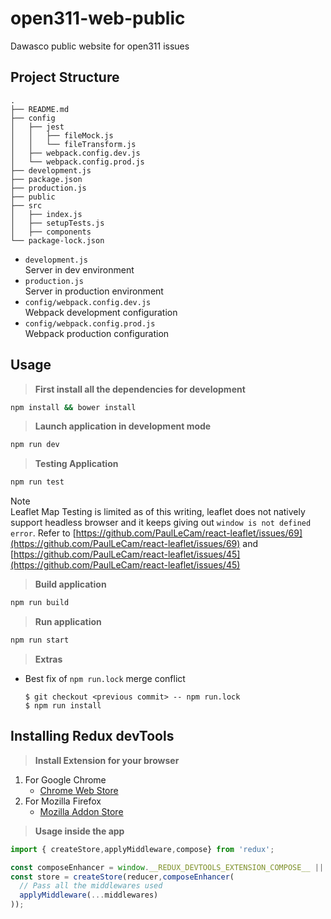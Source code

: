 # open311-web-public
Dawasco public website for open311 issues

## Project Structure
```
.
├── README.md
├── config
│   ├── jest
│   │   ├── fileMock.js
│   │   └── fileTransform.js
│   ├── webpack.config.dev.js
│   └── webpack.config.prod.js
├── development.js
├── package.json
├── production.js
├── public
├── src
│   ├── index.js
│   ├── setupTests.js
│   ├── components
└── package-lock.json
```

- `development.js`  
Server in dev environment  
- `production.js`  
Server in production environment    
- `config/webpack.config.dev.js`  
Webpack development configuration  
- `config/webpack.config.prod.js`  
Webpack production configuration 


## Usage

> **First install all the dependencies for development**

```sh
npm install && bower install
```

> **Launch application in development mode**

```sh
npm run dev
```

> **Testing Application**

```sh
npm run test
```
Note  
Leaflet Map Testing is limited as of this writing, leaflet does not natively support headless browser and it keeps giving out  `window is not defined error`. Refer to [https://github.com/PaulLeCam/react-leaflet/issues/69](https://github.com/PaulLeCam/react-leaflet/issues/69) and [https://github.com/PaulLeCam/react-leaflet/issues/45](https://github.com/PaulLeCam/react-leaflet/issues/45)  


> **Build application**

```sh
npm run build
```

> **Run application**
```sh
npm run start
```

> **Extras**
- Best fix of `npm run.lock` merge conflict
    ```
    $ git checkout <previous commit> -- npm run.lock
    $ npm run install
    ```

## Installing Redux devTools

> **Install Extension for your browser**
1. For Google Chrome
    * [Chrome Web Store](https://chrome.google.com/webstore/detail/redux-devtools/lmhkpmbekcpmknklioeibfkpmmfibljd?hl=en)
2. For Mozilla Firefox
    * [Mozilla Addon Store](https://addons.mozilla.org/en-US/firefox/addon/remotedev/)

> **Usage inside the app**
```javascript
import { createStore,applyMiddleware,compose} from 'redux';

const composeEnhancer = window.__REDUX_DEVTOOLS_EXTENSION_COMPOSE__ || compose;
const store = createStore(reducer,composeEnhancer(
  // Pass all the middlewares used
  applyMiddleware(...middlewares)
));

```
